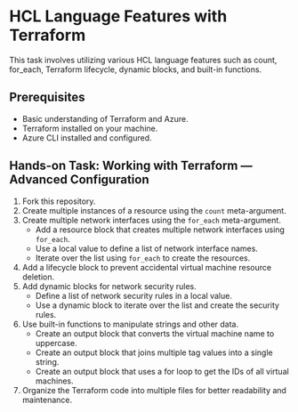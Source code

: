 # HCL Language Features with Terraform

This task involves utilizing various HCL language features such as count, for_each, Terraform lifecycle, dynamic blocks, and built-in functions.

## Prerequisites

- Basic understanding of Terraform and Azure.
- Terraform installed on your machine.
- Azure CLI installed and configured.

## Hands-on Task: Working with Terraform — Advanced Configuration

1. Fork this repository.
2. Create multiple instances of a resource using the `count` meta-argument.
3. Create multiple network interfaces using the `for_each` meta-argument.
    * Add a resource block that creates multiple network interfaces using `for_each`.
    * Use a local value to define a list of network interface names.
    * Iterate over the list using `for_each` to create the resources.
4. Add a lifecycle block to prevent accidental virtual machine resource deletion.
5. Add dynamic blocks for network security rules.
    * Define a list of network security rules in a local value.
    * Use a dynamic block to iterate over the list and create the security rules.
6. Use built-in functions to manipulate strings and other data.
    * Create an output block that converts the virtual machine name to uppercase.
    * Create an output block that joins multiple tag values into a single string.
    * Create an output block that uses a for loop to get the IDs of all virtual machines.
7. Organize the Terraform code into multiple files for better readability and maintenance.

